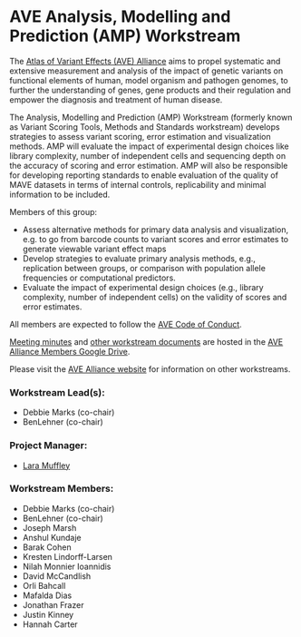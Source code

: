 # AVE Analysis, Modelling and Prediction (AMP) Workstream 

The [Atlas of Variant Effects (AVE) Alliance](https://www.varianteffect.org) aims to propel systematic and extensive measurement and analysis of the impact of genetic variants on functional elements of human, model organism and pathogen genomes, to further the understanding of genes, gene products and their regulation and empower the diagnosis and treatment of human disease.

The Analysis, Modelling and Prediction (AMP) Workstream (formerly known as Variant Scoring Tools, Methods and Standards workstream) develops strategies to assess variant scoring, error estimation and visualization methods.  AMP will evaluate the impact of experimental design choices like library complexity, number of independent cells and sequencing depth on the accuracy of scoring and error estimation. AMP will also be responsible for developing reporting standards to enable evaluation of the quality of MAVE datasets in terms of internal controls, replicability and minimal information to be included.

Members of this group:

* Assess alternative methods for primary data analysis and visualization, e.g. to go from barcode counts to variant scores and error estimates to generate viewable variant effect maps
* Develop strategies to evaluate primary analysis methods, e.g., replication between groups, or comparison with population allele frequencies or computational predictors.
* Evaluate the impact of experimental design choices (e.g., library complexity, number of independent cells) on the validity of scores and error estimates.

All members are expected to follow the [AVE Code of Conduct](https://www.varianteffect.org/code-of-conduct).

[Meeting minutes](https://docs.google.com/document/d/1OD9L8HjWo8P92VJe5X3owU8HOaJ99ha8Ky8hUuwxuxQ/edit) and [other workstream documents](https://drive.google.com/drive/folders/1gS3WKB2TquEZnOdbyUTTPX3RdUXBUd_0) are hosted in the [AVE Alliance Members Google Drive](https://drive.google.com/drive/folders/0AB1IMnWMCvviUk9PVA).

Please visit the [AVE Alliance website](https://www.varianteffect.org/workstreams) for information on other workstreams.

### Workstream Lead(s): 
* Debbie Marks (co-chair)
* BenLehner (co-chair)

### Project Manager: 
* [Lara Muffley](mailto:muffley@uw.edu?subject=AVE%20AMP%20Workstream)

### Workstream Members:
* Debbie Marks (co-chair)
* BenLehner (co-chair) 
* Joseph Marsh 
* Anshul Kundaje 
* Barak Cohen 
* Kresten Lindorff-Larsen 
* Nilah Monnier Ioannidis 
* David McCandlish 
* Orli Bahcall 
* Mafalda Dias 
* Jonathan Frazer 
* Justin Kinney 
* Hannah Carter 
